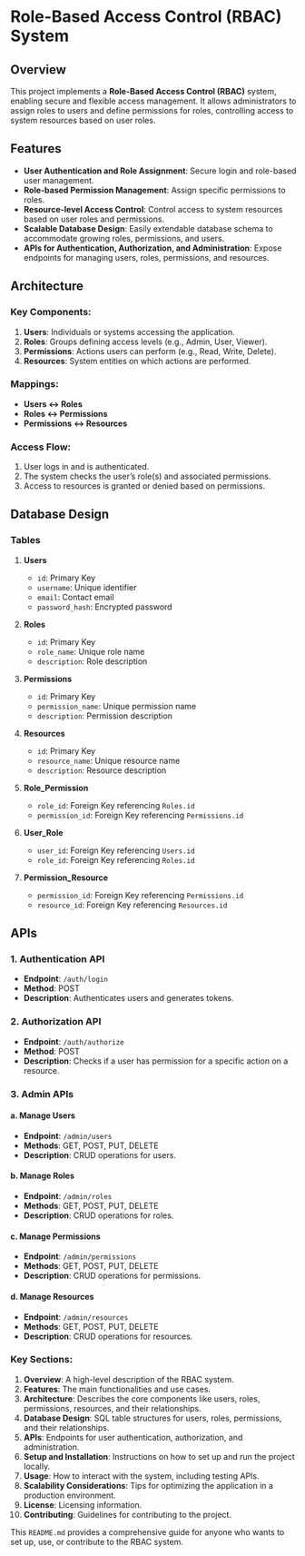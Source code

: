 # Role-Based Access Control (RBAC) System

## Overview

This project implements a **Role-Based Access Control (RBAC)** system, enabling secure and flexible access management. It allows administrators to assign roles to users and define permissions for roles, controlling access to system resources based on user roles.

## Features

- **User Authentication and Role Assignment**: Secure login and role-based user management.
- **Role-based Permission Management**: Assign specific permissions to roles.
- **Resource-level Access Control**: Control access to system resources based on user roles and permissions.
- **Scalable Database Design**: Easily extendable database schema to accommodate growing roles, permissions, and users.
- **APIs for Authentication, Authorization, and Administration**: Expose endpoints for managing users, roles, permissions, and resources.

## Architecture

### Key Components:
1. **Users**: Individuals or systems accessing the application.
2. **Roles**: Groups defining access levels (e.g., Admin, User, Viewer).
3. **Permissions**: Actions users can perform (e.g., Read, Write, Delete).
4. **Resources**: System entities on which actions are performed.

### Mappings:
- **Users ↔ Roles**
- **Roles ↔ Permissions**
- **Permissions ↔ Resources**

### Access Flow:
1. User logs in and is authenticated.
2. The system checks the user’s role(s) and associated permissions.
3. Access to resources is granted or denied based on permissions.

## Database Design

### Tables

1. **Users**  
   - `id`: Primary Key  
   - `username`: Unique identifier  
   - `email`: Contact email  
   - `password_hash`: Encrypted password  

2. **Roles**  
   - `id`: Primary Key  
   - `role_name`: Unique role name  
   - `description`: Role description  

3. **Permissions**  
   - `id`: Primary Key  
   - `permission_name`: Unique permission name  
   - `description`: Permission description  

4. **Resources**  
   - `id`: Primary Key  
   - `resource_name`: Unique resource name  
   - `description`: Resource description  

5. **Role_Permission**  
   - `role_id`: Foreign Key referencing `Roles.id`  
   - `permission_id`: Foreign Key referencing `Permissions.id`  

6. **User_Role**  
   - `user_id`: Foreign Key referencing `Users.id`  
   - `role_id`: Foreign Key referencing `Roles.id`  

7. **Permission_Resource**  
   - `permission_id`: Foreign Key referencing `Permissions.id`  
   - `resource_id`: Foreign Key referencing `Resources.id`  

## APIs

### 1. Authentication API

- **Endpoint**: `/auth/login`
- **Method**: POST
- **Description**: Authenticates users and generates tokens.

### 2. Authorization API

- **Endpoint**: `/auth/authorize`
- **Method**: POST
- **Description**: Checks if a user has permission for a specific action on a resource.

### 3. Admin APIs

#### a. Manage Users
- **Endpoint**: `/admin/users`
- **Methods**: GET, POST, PUT, DELETE
- **Description**: CRUD operations for users.

#### b. Manage Roles
- **Endpoint**: `/admin/roles`
- **Methods**: GET, POST, PUT, DELETE
- **Description**: CRUD operations for roles.

#### c. Manage Permissions
- **Endpoint**: `/admin/permissions`
- **Methods**: GET, POST, PUT, DELETE
- **Description**: CRUD operations for permissions.

#### d. Manage Resources
- **Endpoint**: `/admin/resources`
- **Methods**: GET, POST, PUT, DELETE
- **Description**: CRUD operations for resources.

### Key Sections:

1. **Overview**: A high-level description of the RBAC system.
2. **Features**: The main functionalities and use cases.
3. **Architecture**: Describes the core components like users, roles, permissions, resources, and their relationships.
4. **Database Design**: SQL table structures for users, roles, permissions, and their relationships.
5. **APIs**: Endpoints for user authentication, authorization, and administration.
6. **Setup and Installation**: Instructions on how to set up and run the project locally.
7. **Usage**: How to interact with the system, including testing APIs.
8. **Scalability Considerations**: Tips for optimizing the application in a production environment.
9. **License**: Licensing information.
10. **Contributing**: Guidelines for contributing to the project.

This `README.md` provides a comprehensive guide for anyone who wants to set up, use, or contribute to the RBAC system.

